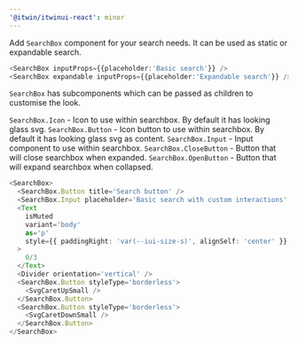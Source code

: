 ```yaml
---
'@itwin/itwinui-react': minor
---
```


Add `SearchBox` component for your search needs. It can be used as static or expandable search.

```ts
<SearchBox inputProps={{placeholder:'Basic search'}} />
<SearchBox expandable inputProps={{placeholder:'Expandable search'}} />
```

`SearchBox` has subcomponents which can be passed as children to customise the look.

`SearchBox.Icon` - Icon to use within searchbox. By default it has looking glass svg.
`SearchBox.Button` - Icon button to use within searchbox. By default it has looking glass svg as content.
`SearchBox.Input` - Input component to use within searchbox.
`SearchBox.CloseButton` - Button that will close searchbox when expanded.
`SearchBox.OpenButton` - Button that will expand searchbox when collapsed.

```ts
<SearchBox>
  <SearchBox.Button title='Search button' />
  <SearchBox.Input placeholder='Basic search with custom interactions' />
  <Text
    isMuted
    variant='body'
    as='p'
    style={{ paddingRight: 'var(--iui-size-s)', alignSelf: 'center' }}
  >
    0/3
  </Text>
  <Divider orientation='vertical' />
  <SearchBox.Button styleType='borderless'>
    <SvgCaretUpSmall />
  </SearchBox.Button>
  <SearchBox.Button styleType='borderless'>
    <SvgCaretDownSmall />
  </SearchBox.Button>
</SearchBox>
```
